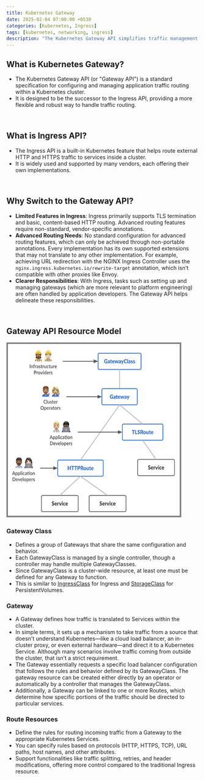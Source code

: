 ```yaml
---
title: Kubernetes Gateway
date: 2025-02-04 07:00:00 +0530
categories: [Kubernetes, Ingress]
tags: [kubernetes, networking, ingress]
description: "The Kubernetes Gateway API simplifies traffic management in your cluster by offering improved routing and clear roles for platform engineers and developers."
---
```


## What is Kubernetes Gateway?
- The Kubernetes Gateway API (or "Gateway API") is a standard specification for configuring and managing application traffic routing within a Kubernetes cluster.
- It is designed to be the successor to the Ingress API, providing a more flexible and robust way to handle traffic routing.

<br>

## What is Ingress API?
- The Ingress API is a built-in Kubernetes feature that helps route external HTTP and HTTPS traffic to services inside a cluster.
- It is widely used and supported by many vendors, each offering their own implementations.

<br>

## Why Switch to the Gateway API?
- **Limited Features in Ingress**: Ingress primarily supports TLS termination and basic, content-based HTTP routing. Advanced routing features require non-standard, vendor-specific annotations.
- **Advanced Routing Needs**: No standard configuration for advanced routing features, which can only be achieved through non-portable annotations. Every implementation has its own supported extensions that may not translate to any other implementation. For example, achieving URL redirection with the NGINX Ingress Controller uses the `nginx.ingress.kubernetes.io/rewrite-target` annotation, which isn’t compatible with other proxies like Envoy. 
- **Clearer Responsibilities**: With Ingress, tasks such as setting up and managing gateways (which are more relevant to platform engineering) are often handled by application developers. The Gateway API helps delineate these responsibilities.

<br>

## Gateway API Resource Model

<img src="/assets/img/posts/gateway-resource-model.png" alt="Gateway Resource Model" width="450" height="450" style="border: 4px solid grey;">

### Gateway Class
- Defines a group of Gateways that share the same configuration and behavior.
- Each GatewayClass is managed by a single controller, though a controller may handle multiple GatewayClasses.
- Since GatewayClass is a cluster-wide resource, at least one must be defined for any Gateway to function.
- This is similar to [IngressClass](https://kubernetes.io/docs/concepts/services-networking/ingress/#ingress-class) for Ingress and [StorageClass](https://kubernetes.io/docs/concepts/storage/storage-classes/) for PersistentVolumes.

### Gateway
- A Gateway defines how traffic is translated to Services within the cluster. 
- In simple terms, it sets up a mechanism to take traffic from a source that doesn't understand Kubernetes—like a cloud load balancer, an in-cluster proxy, or even external hardware—and direct it to a Kubernetes Service. Although many scenarios involve traffic coming from outside the cluster, that isn’t a strict requirement.
- The Gateway essentially requests a specific load balancer configuration that follows the rules and behavior defined by its GatewayClass. The gateway resource can be created either directly by an operator or automatically by a controller that manages the GatewayClass.
- Additionally, a Gateway can be linked to one or more Routes, which determine how specific portions of the traffic should be directed to particular services.

### Route Resources
- Define the rules for routing incoming traffic from a Gateway to the appropriate Kubernetes Services.
- You can specify rules based on protocols (HTTP, HTTPS, TCP), URL paths, host names, and other attributes.
- Support functionalities like traffic splitting, retries, and header modifications, offering more control compared to the traditional Ingress resource.






